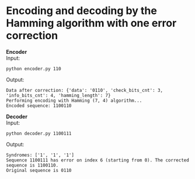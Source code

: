 # Encoding and decoding by the Hamming algorithm with one error correction
**Encoder**  
Input:  
```
python encoder.py 110
```
Output:  
```
Data after correction: {'data': '0110', 'check_bits_cnt': 3, 'info_bits_cnt': 4, 'hamming_length': 7}
Performing encoding with Hamming (7, 4) algorithm...
Encoded sequence: 1100110
```
**Decoder**  
Input:  
```
python decoder.py 1100111
```
Output:  
```
Syndromes: ['1', '1', '1']
Sequence 1100111 has error on index 6 (starting from 0). The corrected sequence is 1100110.
Original sequence is 0110
```
